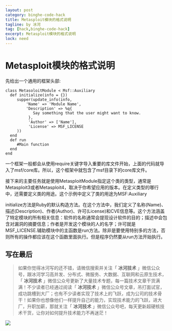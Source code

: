 ```yaml
---
layout: post
category: binghe-code-hack
title: Metasploit模块的格式说明
tagline: by 冰河
tag: [hack,binghe-code-hack]
excerpt: Metasploit模块的格式说明
lock: need
---
```


# Metasploit模块的格式说明

先给出一个通用的框架头部:

```
class MetasoloitModule < Msf::Auxiliary
  def initialize(info = {})
     supper(update_info(info,
         'Name' => 'Module Name',
         'Description' => %q{
            Say something that the user might want to know.
          },
          'Author' => ['Name'],
          'License' => MSF_LICENSE
     ))
  end
  def run
     #Main function
  end
end
```

一个框架一般都会从使用require关键字导入重要的库文件开始，上面的代码就导入了msf/core库。所以，这个框架中就包含了msf目录下的core库文件。

接下来的主要任务就是使用MetasploitModule指定这个类的类型，通常是Metasploit3或者Metasploit4，取决于你希望应用的版本。在定义类型的哪行中，还需要定义类的用途。这个示例中定义了类的用途为MSF:Auxiliary

initialize方法是Ruby的默认构造方法。在这个方法中，我们定义了名称(Name)、描述(Description)、作者(Author)、许可(License)和CVE信息等。这个方法涵盖了特定模块的所有相关信息：软件的名称通常会提现设计软件的目的；描述中会包含对漏洞的摘要信息；作者是开发这个模块的人的名字；许可就是MSF_LICENSE.辅助模块中的主函数是run方法。除非是要使用特别多的方法，否则所有的操作都应该在这个函数里面执行。但是程序仍然要从run方法开始执行。


## 写在最后

> 如果你觉得冰河写的还不错，请微信搜索并关注「 **冰河技术** 」微信公众号，跟冰河学习高并发、分布式、微服务、大数据、互联网和云原生技术，「 **冰河技术** 」微信公众号更新了大量技术专题，每一篇技术文章干货满满！不少读者已经通过阅读「 **冰河技术** 」微信公众号文章，吊打面试官，成功跳槽到大厂；也有不少读者实现了技术上的飞跃，成为公司的技术骨干！如果你也想像他们一样提升自己的能力，实现技术能力的飞跃，进大厂，升职加薪，那就关注「 **冰河技术** 」微信公众号吧，每天更新超硬核技术干货，让你对如何提升技术能力不再迷茫！


![](https://img-blog.csdnimg.cn/20200906013715889.png)